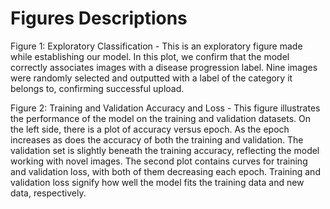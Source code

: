 # Figures Descriptions
Figure 1: Exploratory Classification - This is an exploratory figure made while establishing our model. In this plot, we confirm that the model correctly associates images with a disease progression label. Nine images were randomly selected and outputted with a label of the category it belongs to, confirming successful upload.

Figure 2: Training and Validation Accuracy and Loss - This figure illustrates the performance of the model on the training and validation datasets. On the left side, there is a plot of accuracy versus epoch. As the epoch increases as does the accuracy of both the training and validation. The validation set is slightly beneath the training accuracy, reflecting the model working with novel images. The second plot contains curves for training and validation loss, with both of them decreasing each epoch. Training and validation loss signify how well the model fits the training data and new data, respectively.
